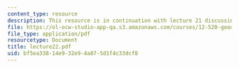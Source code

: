 ```yaml
---
content_type: resource
description: This resource is in continuation with lecture 21 discussing fluids further.
file: https://ol-ocw-studio-app-qa.s3.amazonaws.com/courses/12-520-geodynamics-fall-2006/bf5ea33814e932e94a875d1f4c33dcf8_lecture22.pdf
file_type: application/pdf
resourcetype: Document
title: lecture22.pdf
uid: bf5ea338-14e9-32e9-4a87-5d1f4c33dcf8
---
```


